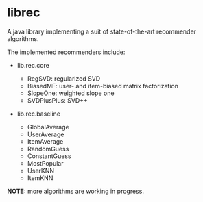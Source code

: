 librec
======

A java library implementing a suit of state-of-the-art recommender algorithms. 


The implemented recommenders include: 

* lib.rec.core
  * RegSVD: regularized SVD
  * BiasedMF: user- and item-biased matrix factorization
  * SlopeOne: weighted slope one
  * SVDPlusPlus: SVD++

* lib.rec.baseline
  * GlobalAverage
  * UserAverage
  * ItemAverage
  * RandomGuess
  * ConstantGuess
  * MostPopular
  * UserKNN
  * ItemKNN


**NOTE:** more algorithms are working in progress. 
